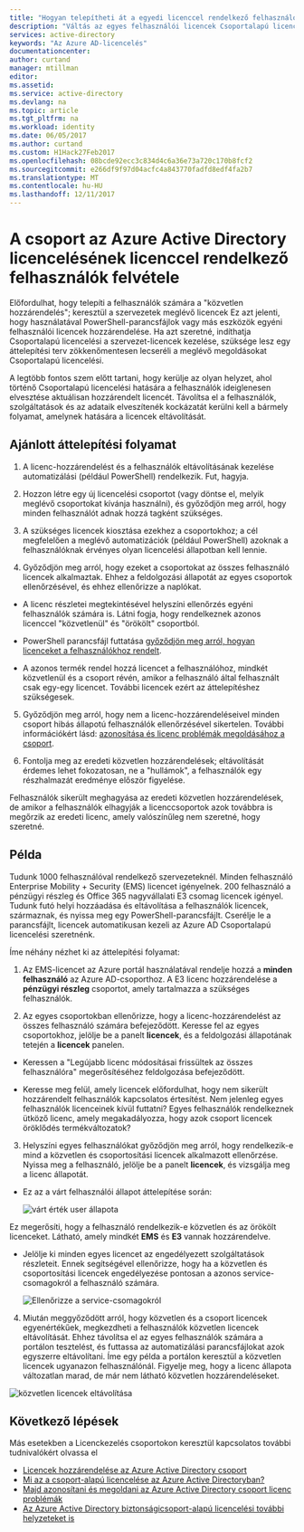 ```yaml
---
title: "Hogyan telepítheti át a egyedi licenccel rendelkező felhasználók az Azure Active Directory csoporthoz |} Microsoft Docs"
description: "Váltás az egyes felhasználói licencek Csoportalapú licencelésre az Azure Active Directoryval"
services: active-directory
keywords: "Az Azure AD-licencelés"
documentationcenter: 
author: curtand
manager: mtillman
editor: 
ms.assetid: 
ms.service: active-directory
ms.devlang: na
ms.topic: article
ms.tgt_pltfrm: na
ms.workload: identity
ms.date: 06/05/2017
ms.author: curtand
ms.custom: H1Hack27Feb2017
ms.openlocfilehash: 08bcde92ecc3c834d4c6a36e73a720c170b8fcf2
ms.sourcegitcommit: e266df9f97d04acfc4a843770fadfd8edf4fa2b7
ms.translationtype: MT
ms.contentlocale: hu-HU
ms.lasthandoff: 12/11/2017
---
```

# <a name="how-to-add-licensed-users-to-a-group-for-licensing-in-azure-active-directory"></a>A csoport az Azure Active Directory licencelésének licenccel rendelkező felhasználók felvétele

Előfordulhat, hogy telepíti a felhasználók számára a "közvetlen hozzárendelés"; keresztül a szervezetek meglévő licencek Ez azt jelenti, hogy használatával PowerShell-parancsfájlok vagy más eszközök egyéni felhasználói licencek hozzárendelése. Ha azt szeretné, indíthatja Csoportalapú licencelési a szervezet-licencek kezelése, szüksége lesz egy áttelepítési terv zökkenőmentesen lecseréli a meglévő megoldásokat Csoportalapú licencelési.

A legtöbb fontos szem előtt tartani, hogy kerülje az olyan helyzet, ahol történő Csoportalapú licencelési hatására a felhasználók ideiglenesen elvesztése aktuálisan hozzárendelt licencét. Távolítsa el a felhasználók, szolgáltatások és az adataik elveszítenék kockázatát kerülni kell a bármely folyamat, amelynek hatására a licencek eltávolítását.

## <a name="recommended-migration-process"></a>Ajánlott áttelepítési folyamat

1. A licenc-hozzárendelést és a felhasználók eltávolításának kezelése automatizálási (például PowerShell) rendelkezik. Fut, hagyja.

2. Hozzon létre egy új licencelési csoportot (vagy döntse el, melyik meglévő csoportokat kívánja használni), és győződjön meg arról, hogy minden felhasználót adnak hozzá tagként szükséges.

3. A szükséges licencek kiosztása ezekhez a csoportokhoz; a cél megfelelően a meglévő automatizációk (például PowerShell) azoknak a felhasználóknak érvényes olyan licencelési állapotban kell lennie.

4. Győződjön meg arról, hogy ezeket a csoportokat az összes felhasználó licencek alkalmaztak. Ehhez a feldolgozási állapotát az egyes csoportok ellenőrzésével, és ehhez ellenőrizze a naplókat.

  - A licenc részletei megtekintésével helyszíni ellenőrzés egyéni felhasználók számára is. Látni fogja, hogy rendelkeznek azonos licenccel "közvetlenül" és "örökölt" csoportból.

  - PowerShell parancsfájl futtatása [győződjön meg arról, hogyan licenceket a felhasználókhoz rendelt](active-directory-licensing-group-advanced.md#use-powershell-to-see-who-has-inherited-and-direct-licenses).

  - A azonos termék rendel hozzá licencet a felhasználóhoz, mindkét közvetlenül és a csoport révén, amikor a felhasználó által felhasznált csak egy-egy licencet. További licencek ezért az áttelepítéshez szükségesek.

5. Győződjön meg arról, hogy nem a licenc-hozzárendeléseivel minden csoport hibás állapotú felhasználók ellenőrzésével sikertelen. További információkért lásd: [azonosítása és licenc problémák megoldásához a csoport](active-directory-licensing-group-problem-resolution-azure-portal.md).

6. Fontolja meg az eredeti közvetlen hozzárendelések; eltávolítását érdemes lehet fokozatosan, ne a "hullámok", a felhasználók egy részhalmazát eredménye először figyelése.

  Felhasználók sikerült meghagyása az eredeti közvetlen hozzárendelések, de amikor a felhasználók elhagyják a licenccsoportok azok továbbra is megőrzik az eredeti licenc, amely valószínűleg nem szeretné, hogy szeretné.

## <a name="an-example"></a>Példa

Tudunk 1000 felhasználóval rendelkező szervezeteknél. Minden felhasználó Enterprise Mobility + Security (EMS) licencet igényelnek. 200 felhasználó a pénzügyi részleg és Office 365 nagyvállalati E3 csomag licencek igényel. Tudunk futó helyi hozzáadása és eltávolítása a felhasználók licencek, származnak, és nyissa meg egy PowerShell-parancsfájlt. Cserélje le a parancsfájlt, licencek automatikusan kezeli az Azure AD Csoportalapú licencelési szeretnénk.

Íme néhány nézhet ki az áttelepítési folyamat:

1. Az EMS-licencet az Azure portál használatával rendelje hozzá a **minden felhasználó** az Azure AD-csoporthoz. A E3 licenc hozzárendelése a **pénzügyi részleg** csoportot, amely tartalmazza a szükséges felhasználók.

2. Az egyes csoportokban ellenőrizze, hogy a licenc-hozzárendelést az összes felhasználó számára befejeződött. Keresse fel az egyes csoportokhoz, jelölje be a panelt **licencek**, és a feldolgozási állapotának tetején a **licencek** panelen.

  - Keressen a "Legújabb licenc módosításai frissültek az összes felhasználóra" megerősítéséhez feldolgozása befejeződött.

  - Keresse meg felül, amely licencek előfordulhat, hogy nem sikerült hozzárendelt felhasználók kapcsolatos értesítést. Nem jelenleg egyes felhasználók licenceinek kívül futtatni? Egyes felhasználók rendelkeznek ütköző licenc, amely megakadályozza, hogy azok csoport licencek öröklődés termékváltozatok?

3. Helyszíni egyes felhasználókat győződjön meg arról, hogy rendelkezik-e mind a közvetlen és csoportosítási licencek alkalmazott ellenőrzése. Nyissa meg a felhasználó, jelölje be a panelt **licencek**, és vizsgálja meg a licenc állapotát.

  - Ez az a várt felhasználói állapot áttelepítése során:

      ![várt érték user állapota](media/active-directory-licensing-group-migration-azure-portal/expected-user-state.png)

  Ez megerősíti, hogy a felhasználó rendelkezik-e közvetlen és az örökölt licenceket. Látható, amely mindkét **EMS** és **E3** vannak hozzárendelve.

  - Jelölje ki minden egyes licencet az engedélyezett szolgáltatások részleteit. Ennek segítségével ellenőrizze, hogy ha a közvetlen és csoportosítási licencek engedélyezése pontosan a azonos service-csomagokról a felhasználó számára.

      ![Ellenőrizze a service-csomagokról](media/active-directory-licensing-group-migration-azure-portal/check-service-plans.png)

4. Miután meggyőződött arról, hogy közvetlen és a csoport licencek egyenértékűek, megkezdheti a felhasználók közvetlen licencek eltávolítását. Ehhez távolítsa el az egyes felhasználók számára a portálon tesztelést, és futtassa az automatizálási parancsfájlokat azok egyszerre eltávolítani. Íme egy példa a portálon keresztül a közvetlen licencek ugyanazon felhasználónál. Figyelje meg, hogy a licenc állapota változatlan marad, de már nem látható közvetlen hozzárendeléseket.

  ![közvetlen licencek eltávolítása](media/active-directory-licensing-group-migration-azure-portal/direct-licenses-removed.png)


## <a name="next-steps"></a>Következő lépések

Más esetekben a Licenckezelés csoportokon keresztül kapcsolatos további tudnivalókért olvassa el

* [Licencek hozzárendelése az Azure Active Directory csoport](active-directory-licensing-group-assignment-azure-portal.md)
* [Mi az a csoport-alapú licencelése az Azure Active Directoryban?](active-directory-licensing-whatis-azure-portal.md)
* [Majd azonosítani és megoldani az Azure Active Directory csoport licenc problémák](active-directory-licensing-group-problem-resolution-azure-portal.md)
* [Az Azure Active Directory biztonságicsoport-alapú licencelési további helyzeteket is](active-directory-licensing-group-advanced.md)
